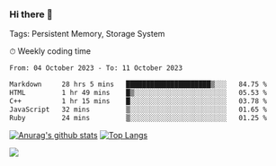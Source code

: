 ### Hi there 👋

Tags: Persistent Memory, Storage System

<!--

[![Anurag's github stats](https://github-readme-stats.vercel.app/api?username=wwyf)](https://github.com/anuraghazra/github-readme-stats)

[![Anurag's github stats](https://github-readme-stats.vercel.app/api?username=wwyf&count_private=true)](https://github.com/anuraghazra/github-readme-stats)


[![Top Langs](https://github-readme-stats.vercel.app/api/top-langs/?username=wwyf&count_private=true&&hide=jupyter%20notebook,html)](https://github.com/anuraghazra/github-readme-stats)



-->


⏱ Weekly coding time

<!--START_SECTION:waka-->

```txt
From: 04 October 2023 - To: 11 October 2023

Markdown     28 hrs 5 mins   █████████████████████▒░░░   84.75 %
HTML         1 hr 49 mins    █▒░░░░░░░░░░░░░░░░░░░░░░░   05.53 %
C++          1 hr 15 mins    █░░░░░░░░░░░░░░░░░░░░░░░░   03.78 %
JavaScript   32 mins         ▒░░░░░░░░░░░░░░░░░░░░░░░░   01.65 %
Ruby         24 mins         ▒░░░░░░░░░░░░░░░░░░░░░░░░   01.25 %
```

<!--END_SECTION:waka-->



[![Anurag's github stats](https://github-readme-stats.vercel.app/api?username=wwyf&count_private=true&show_icons=true&hide_border=true)](https://github.com/anuraghazra/github-readme-stats) [![Top Langs](https://github-readme-stats.vercel.app/api/top-langs/?username=wwyf&count_private=true&hide=jupyter%20notebook,html,OpenEdge%20ABL&langs_count=10&layout=compact&hide_border=true)](https://github.com/anuraghazra/github-readme-stats)

<!--

[![willianrod's wakatime stats](https://github-readme-stats.vercel.app/api/wakatime?username=wwyf)](https://github.com/anuraghazra/github-readme-stats)


-->

![](https://hit.yhype.me/github/profile?user_id=23121291)

